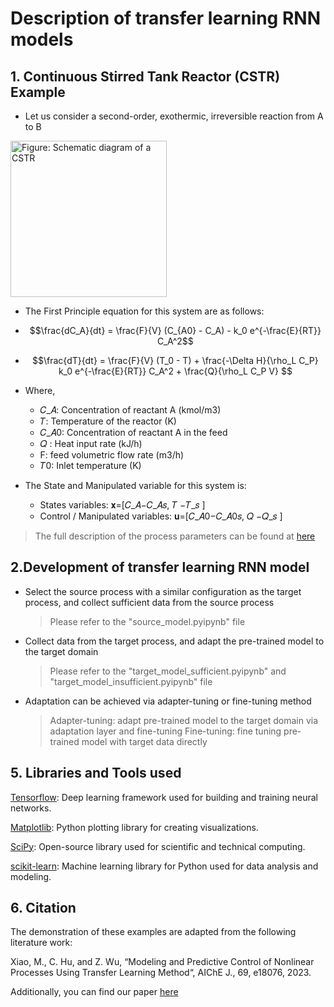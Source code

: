 # Description of transfer learning RNN models

## 1. Continuous Stirred Tank Reactor (CSTR) Example

- Let us consider a second-order, exothermic, irreversible reaction from A to B


<img src="https://github.com/Keerthana-Vellayappan/Demonstration-of-Physics-Informed-Machine-Learning-Model/assets/160836399/c1337cf1-eb78-47d7-b95b-1ce399d0ad10" alt = " Figure: Schematic diagram of a CSTR" width="250" height="250">


- The First Principle equation for this system are as follows:
- $$\frac{dC_A}{dt} = \frac{F}{V} (C_{A0} - C_A) - k_0 e^{-\frac{E}{RT}} C_A^2$$
- $$\frac{dT}{dt} = \frac{F}{V} (T_0 - T) + \frac{-\Delta H}{\rho_L C_P} k_0 e^{-\frac{E}{RT}} C_A^2 + \frac{Q}{\rho_L C_P V} $$

- Where,

   - 𝐶_𝐴: Concentration of reactant A (kmol/m3)
   - 𝑇: Temperature of the reactor (K)
   - 𝐶_𝐴0: Concentration of reactant A in the feed
   - 𝑄 :  Heat input rate (kJ/h)
   - F: feed volumetric flow rate (m3/h)
   - 𝑇0: Inlet temperature (K)


- The State and Manipulated variable for this system is:

    - States variables: 𝐱=[𝐶_𝐴−𝐶_𝐴𝑠, 𝑇 −𝑇_𝑠 ]
    - Control / Manipulated variables: 𝐮=[𝐶_𝐴0−𝐶_𝐴0𝑠, 𝑄 −𝑄_𝑠 ]


> The full description of the process parameters can be found at [here](https://link.springer.com/book/10.1007/978-3-030-71183-2)

## 2.Development of transfer learning RNN model

- Select the source process with a similar configuration as the target process, and collect sufficient data from the source process
   > Please refer to the "source_model.pyipynb" file
- Collect data from the target process, and adapt the pre-trained model to the target domain
   > Please refer to the "target_model_sufficient.pyipynb" and "target_model_insufficient.pyipynb" file
- Adaptation can be achieved via adapter-tuning or fine-tuning method
  > Adapter-tuning: adapt pre-trained model to the target domain via adaptation layer and fine-tuning
  > Fine-tuning: fine tuning pre-trained model with target data directly
  


## 5. Libraries and Tools used

[Tensorflow](https://www.tensorflow.org/): Deep learning framework used for building and training neural networks.

[Matplotlib](https://matplotlib.org/): Python plotting library for creating visualizations.

[SciPy](https://www.scipy.org/): Open-source library used for scientific and technical computing.

[scikit-learn](https://scikit-learn.org/): Machine learning library for Python used for data analysis and modeling.


## 6. Citation

The demonstration of these examples are adapted from the following literature work:

Xiao, M., C. Hu, and Z. Wu, “Modeling and Predictive Control of Nonlinear Processes Using Transfer Learning Method“, AIChE J., 69, e18076, 2023.

Additionally, you can find our paper [here](https://aiche.onlinelibrary.wiley.com/doi/full/10.1002/aic.18076)


